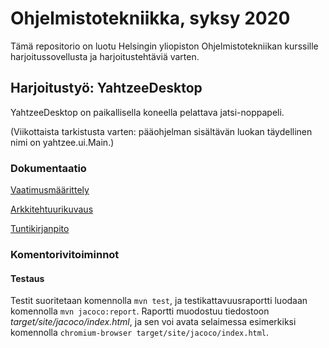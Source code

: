 # Ohjelmistotekniikka, syksy 2020

Tämä repositorio on luotu Helsingin yliopiston Ohjelmistotekniikan kurssille harjoitussovellusta ja harjoitustehtäviä varten.

## Harjoitustyö: YahtzeeDesktop

YahtzeeDesktop on paikallisella koneella pelattava jatsi-noppapeli.

(Viikottaista tarkistusta varten: pääohjelman sisältävän luokan täydellinen nimi on yahtzee.ui.Main.)

### Dokumentaatio

[Vaatimusmäärittely](dokumentaatio/vaatimusmaarittely.md)

[Arkkitehtuurikuvaus](dokumentaatio/arkkitehtuurikuvaus.md)

[Tuntikirjanpito](dokumentaatio/tuntikirjanpito.md)

### Komentorivitoiminnot

#### Testaus
Testit suoritetaan komennolla `mvn test`, ja testikattavuusraportti luodaan komennolla `mvn jacoco:report`. Raportti muodostuu tiedostoon _target/site/jacoco/index.html_, ja sen voi avata selaimessa esimerkiksi komennolla `chromium-browser target/site/jacoco/index.html`.
